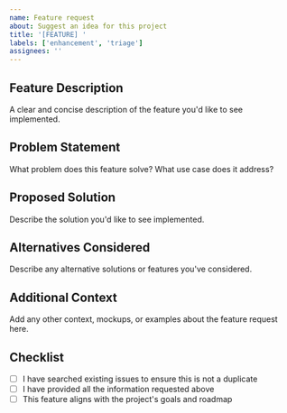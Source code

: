 ```yaml
---
name: Feature request
about: Suggest an idea for this project
title: '[FEATURE] '
labels: ['enhancement', 'triage']
assignees: ''
---
```


## Feature Description

A clear and concise description of the feature you'd like to see implemented.

## Problem Statement

What problem does this feature solve? What use case does it address?

## Proposed Solution

Describe the solution you'd like to see implemented.

## Alternatives Considered

Describe any alternative solutions or features you've considered.

## Additional Context

Add any other context, mockups, or examples about the feature request here.

## Checklist

- [ ] I have searched existing issues to ensure this is not a duplicate
- [ ] I have provided all the information requested above
- [ ] This feature aligns with the project's goals and roadmap
